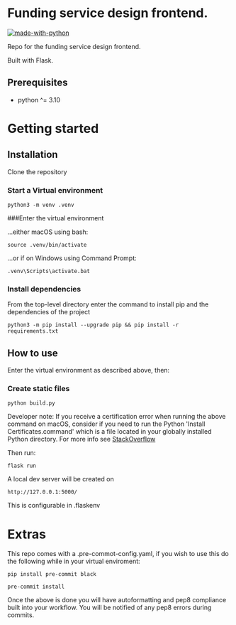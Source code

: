 # Funding service design frontend.

[![made-with-python](https://img.shields.io/badge/Made%20with-Python-1f425f.svg)](https://www.python.org/)


Repo for the funding service design frontend.

Built with Flask.

## Prerequisites
- python ^= 3.10

# Getting started

## Installation

Clone the repository

### Start a Virtual environment

    python3 -m venv .venv

###Enter the virtual environment

...either macOS using bash:

    source .venv/bin/activate

...or if on Windows using Command Prompt:

    .venv\Scripts\activate.bat

### Install dependencies
From the top-level directory enter the command to install pip and the dependencies of the project

    python3 -m pip install --upgrade pip && pip install -r requirements.txt

## How to use
Enter the virtual environment as described above, then:

### Create static files

    python build.py

Developer note: If you receive a certification error when running the above command on macOS, 
consider if you need to run the Python
'Install Certificates.command' which is a file located in your globally installed Python directory. For more info see [StackOverflow](https://stackoverflow.com/questions/52805115/certificate-verify-failed-unable-to-get-local-issuer-certificate)


Then run:

    flask run

A local dev server will be created on 

    http://127.0.0.1:5000/

This is configurable in .flaskenv

# Extras

This repo comes with a .pre-commot-config.yaml, if you wish to use this do
the following while in your virtual enviroment:

    pip install pre-commit black

    pre-commit install

Once the above is done you will have autoformatting and pep8 compliance built
into your workflow. You will be notified of any pep8 errors during commits.
